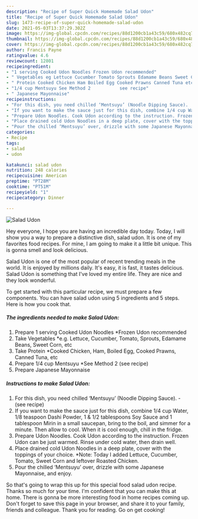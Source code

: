 ```yaml
---
description: "Recipe of Super Quick Homemade Salad Udon"
title: "Recipe of Super Quick Homemade Salad Udon"
slug: 1473-recipe-of-super-quick-homemade-salad-udon
date: 2021-05-03T13:37:29.302Z
image: https://img-global.cpcdn.com/recipes/88d1200cb1a43c59/680x482cq70/salad-udon-recipe-main-photo.jpg
thumbnail: https://img-global.cpcdn.com/recipes/88d1200cb1a43c59/680x482cq70/salad-udon-recipe-main-photo.jpg
cover: https://img-global.cpcdn.com/recipes/88d1200cb1a43c59/680x482cq70/salad-udon-recipe-main-photo.jpg
author: Francis Payne
ratingvalue: 4.6
reviewcount: 12801
recipeingredient:
- "1 serving Cooked Udon Noodles Frozen Udon recommended"
- " Vegetables eg Lettuce Cucumber Tomato Sprouts Edamame Beans Sweet Corn etc"
- " Protein Cooked Chicken Ham Boiled Egg Cooked Prawns Canned Tuna etc"
- "1/4 cup Mentsuyu See Method 2           see recipe"
- " Japanese Mayonnaise"
recipeinstructions:
- "For this dish, you need chilled ‘Mentsuyu’ (Noodle Dipping Sauce).           (see recipe)"
- "If you want to make the sauce just for this dish, combine 1/4 cup Water, 1/8 teaspoon Dashi Powder, 1 &amp; 1/2 tablespoons Soy Sauce and 1 tablespoon Mirin in a small saucepan, bring to the boil, and simmer for a minute. Then allow to cool. When it is cool enough, chill in the fridge."
- "Prepare Udon Noodles. Cook Udon according to the instruction. Frozen Udon can be just warmed. Rinse under cold water, then drain well."
- "Place drained cold Udon Noodles in a deep plate, cover with the toppings of your choice. *Note: Today I added Lettuce, Cucumber, Tomato, Sweet Corn and leftover Roasted Chicken."
- "Pour the chilled ‘Mentsuyu’ over, drizzle with some Japanese Mayonnaise, and enjoy."
categories:
- Recipe
tags:
- salad
- udon

katakunci: salad udon 
nutrition: 248 calories
recipecuisine: American
preptime: "PT28M"
cooktime: "PT51M"
recipeyield: "1"
recipecategory: Dinner

---
```



![Salad Udon](https://img-global.cpcdn.com/recipes/88d1200cb1a43c59/680x482cq70/salad-udon-recipe-main-photo.jpg)

Hey everyone, I hope you are having an incredible day today. Today, I will show you a way to prepare a distinctive dish, salad udon. It is one of my favorites food recipes. For mine, I am going to make it a little bit unique. This is gonna smell and look delicious.

Salad Udon is one of the most popular of recent trending meals in the world. It is enjoyed by millions daily. It's easy, it is fast, it tastes delicious. Salad Udon is something that I've loved my entire life. They are nice and they look wonderful.




To get started with this particular recipe, we must prepare a few components. You can have salad udon using 5 ingredients and 5 steps. Here is how you cook that.

<!--inarticleads1-->

##### The ingredients needed to make Salad Udon:

1. Prepare 1 serving Cooked Udon Noodles *Frozen Udon recommended
1. Take  Vegetables *e.g. Lettuce, Cucumber, Tomato, Sprouts, Edamame Beans, Sweet Corn, etc
1. Take  Protein *Cooked Chicken, Ham, Boiled Egg, Cooked Prawns, Canned Tuna, etc
1. Prepare 1/4 cup Mentsuyu *See Method 2           (see recipe)
1. Prepare  Japanese Mayonnaise




<!--inarticleads2-->

##### Instructions to make Salad Udon:

1. For this dish, you need chilled ‘Mentsuyu’ (Noodle Dipping Sauce). -           (see recipe)
1. If you want to make the sauce just for this dish, combine 1/4 cup Water, 1/8 teaspoon Dashi Powder, 1 &amp; 1/2 tablespoons Soy Sauce and 1 tablespoon Mirin in a small saucepan, bring to the boil, and simmer for a minute. Then allow to cool. When it is cool enough, chill in the fridge.
1. Prepare Udon Noodles. Cook Udon according to the instruction. Frozen Udon can be just warmed. Rinse under cold water, then drain well.
1. Place drained cold Udon Noodles in a deep plate, cover with the toppings of your choice. *Note: Today I added Lettuce, Cucumber, Tomato, Sweet Corn and leftover Roasted Chicken.
1. Pour the chilled ‘Mentsuyu’ over, drizzle with some Japanese Mayonnaise, and enjoy.




So that's going to wrap this up for this special food salad udon recipe. Thanks so much for your time. I'm confident that you can make this at home. There is gonna be more interesting food in home recipes coming up. Don't forget to save this page in your browser, and share it to your family, friends and colleague. Thank you for reading. Go on get cooking!
